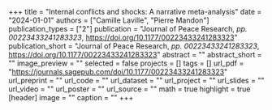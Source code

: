 +++
title = "Internal conflicts and shocks: A narrative meta-analysis"
date = "2024-01-01"
authors = ["Camille Laville", "Pierre Mandon"]
publication_types = ["2"]
publication = "Journal of Peace Research, _pp. 00223433241283323_, https://doi.org/10.1177/00223433241283323"
publication_short = "Journal of Peace Research, _pp. 00223433241283323_, https://doi.org/10.1177/00223433241283323"
abstract = ""
abstract_short = ""
image_preview = ""
selected = false
projects = []
tags = []
url_pdf = "https://journals.sagepub.com/doi/10.1177/00223433241283323"
url_preprint = ""
url_code = ""
url_dataset = ""
url_project = ""
url_slides = ""
url_video = ""
url_poster = ""
url_source = ""
math = true
highlight = true
[header]
image = ""
caption = ""
+++
